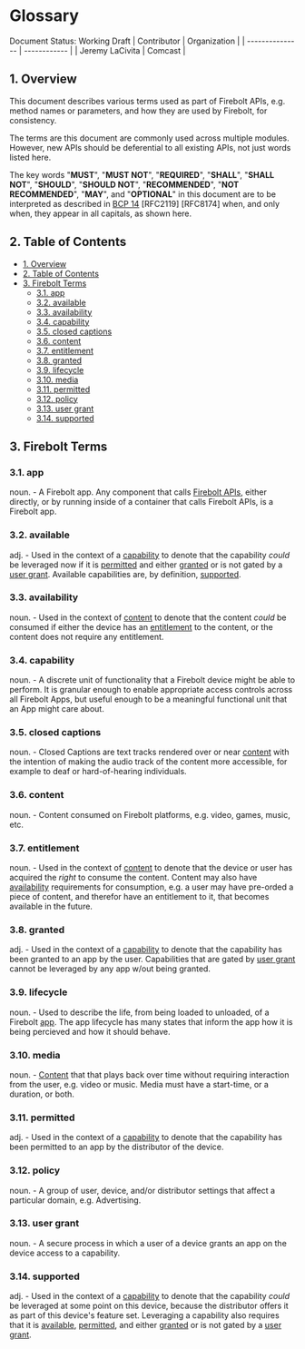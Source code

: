 # Glossary

Document Status: Working Draft 
| Contributor     | Organization |
| --------------- | ------------ |
| Jeremy LaCivita | Comcast      |

## 1. Overview

This document describes various terms used as part of Firebolt APIs, e.g. 
method names or parameters, and how they are used by Firebolt, for 
consistency. 

The terms are this document are commonly used across multiple modules. However, 
new APIs should be deferential to all existing APIs, not just words listed 
here. 

The key words "**MUST**", "**MUST NOT**", "**REQUIRED**", "**SHALL**", "**SHALL 
NOT**", "**SHOULD**", "**SHOULD NOT**", "**RECOMMENDED**", "**NOT 
RECOMMENDED**", "**MAY**", and "**OPTIONAL**" in this document are to be 
interpreted as described in [BCP 
14](https://www.rfc-editor.org/rfc/rfc2119.txt) [RFC2119] [RFC8174] when, and 
only when, they appear in all capitals, as shown here. 
## 2. Table of Contents
- [1. Overview](#1-overview)
- [2. Table of Contents](#2-table-of-contents)
- [3. Firebolt Terms](#3-firebolt-terms)
  - [3.1. app](#31-app)
  - [3.2. available](#32-available)
  - [3.3. availability](#33-availability)
  - [3.4. capability](#34-capability)
  - [3.5. closed captions](#35-closed-captions)
  - [3.6. content](#36-content)
  - [3.7. entitlement](#37-entitlement)
  - [3.8. granted](#38-granted)
  - [3.9. lifecycle](#39-lifecycle)
  - [3.10. media](#310-media)
  - [3.11. permitted](#311-permitted)
  - [3.12. policy](#312-policy)
  - [3.13. user grant](#313-user-grant)
  - [3.14. supported](#314-supported)

## 3. Firebolt Terms

### 3.1. app

noun. - A Firebolt app. Any component that calls [Firebolt 
APIs](https://github.com/rdkcentral/firebolt-apis), either directly, or by 
running inside of a container that calls Firebolt APIs, is a Firebolt app. 
### 3.2. available

adj. - Used in the context of a [capability](#34-capability) to denote that the 
capability *could* be leveraged now if it is [permitted](#311-permitted) and 
either [granted](#38-granted) or is not gated by a [user 
grant](#313-user-grant). Available capabilities are, by definition, 
[supported](#314-supported). 
### 3.3. availability

noun. - Used in the context of [content](#36-content) to denote that the 
content *could* be consumed if either the device has an 
[entitlement](#37-entitlement) to the content, or the content does not 
require any entitlement. 
### 3.4. capability

noun. - A discrete unit of functionality that a Firebolt device might be able 
to perform. It is granular enough to enable appropriate access controls 
across all Firebolt Apps, but useful enough to be a meaningful functional 
unit that an App might care about. 
### 3.5. closed captions

noun. - Closed Captions are text tracks rendered over or near 
[content](#36-content) with the intention of making the audio track of the 
content more accessible, for example to deaf or hard-of-hearing individuals. 
### 3.6. content

noun. - Content consumed on Firebolt platforms, e.g. video, games, music, etc. 
### 3.7. entitlement

noun. - Used in the context of [content](#36-content) to denote that the device 
or user has acquired the *right* to consume the content. Content may also 
have [availability](#33-availability) requirements for consumption, e.g. a 
user may have pre-orded a piece of content, and therefor have an entitlement 
to it, that becomes available in the future. 
### 3.8. granted

adj. - Used in the context of a [capability](#34-capability) to denote that the 
capability has been granted to an app by the user. Capabilities that are 
gated by [user grant](#313-user-grant) cannot be leveraged by any app w/out 
being granted. 
### 3.9. lifecycle

noun. - Used to describe the life, from being loaded to unloaded, of a Firebolt 
[app](#31-app). The app lifecycle has many states that inform the app how it 
is being percieved and how it should behave. 
### 3.10. media

noun. - [Content](#36-content) that that plays back over time without requiring 
interaction from the user, e.g. video or music. Media must have a start-time, 
or a duration, or both. 
### 3.11. permitted

adj. - Used in the context of a [capability](#34-capability) to denote that the 
capability has been permitted to an app by the distributor of the device. 
### 3.12. policy

noun. - A group of user, device, and/or distributor settings that affect a 
particular domain, e.g. Advertising. 
### 3.13. user grant

noun. - A secure process in which a user of a device grants an app on the 
device access to a capability. 
### 3.14. supported

adj. - Used in the context of a [capability](#34-capability) to denote that the 
capability *could* be leveraged at some point on this device, because the 
distributor offers it as part of this device's feature set. Leveraging a 
capability also requires that it is [available](#32-available), 
[permitted](#311-permitted), and either [granted](#38-granted) or is not 
gated by a [user grant](#313-user-grant). 

